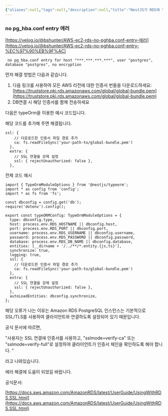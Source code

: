 ```yaml
---
{"aliases":null,"tags":null,"description":null,"title":"NestJS가 RDS에 연결할 수 없어요.help","created":"2024-05-06T14:24:38","updated":"2024-05-06T14:24:45","dg-publish":true,"permalink":"/docs/NestJS가 RDS에 연결할 수 없어요.help/","dgPassFrontmatter":true}
---
```



### no pg_hba.conf entry 에러

[](https://velog.io/@bshunter/AWS-ec2-rds-no-pghba.conf-entry-%EC%97%90%EB%9F%AC)[https://velog.io/@bshunter/AWS-ec2-rds-no-pghba.conf-entry-에러](https://velog.io/@bshunter/AWS-ec2-rds-no-pghba.conf-entry-%EC%97%90%EB%9F%AC)

```
 no pg_hba.conf entry for host "***.***.***.***", user "postgres", database "postgres", no encryption
```

먼저 해결 방법은 다음과 같습니다.

1. 다음 링크를 사용하여 모든 AWS 리전에 대한 인증서 번들을 다운로드하세요: [https://truststore.pki.rds.amazonaws.com/global/global-bundle.pem](https://truststore.pki.rds.amazonaws.com/global/global-bundle.pem)
2. DB연결 시 해당 인증서를 함께 전송하세요

다음은 typeOrm을 이용한 예시 코드입니다.

해당 코드를 추가해 주면 해결됩니다.

```tsx
ssl: {
    // 다운로드한 인증서 파일 경로 추가
    ca: fs.readFileSync('your-path-to/global-bundle.pem')
  },
  extra: {
    // SSL 연결을 강제 설정
    ssl: { rejectUnauthorized: false },
  },
```

전체 코드 예시

```tsx
import { TypeOrmModuleOptions } from '@nestjs/typeorm';
import * as config from 'config';
import * as fs from 'fs';

const dbconfig = config.get('db');
require('dotenv').config();

export const typeORMConfig: TypeOrmModuleOptions = {
  type: dbconfig.type,
  host: process.env.RDS_HOSTNAME || dbconfig.host,
  port: process.env.RDS_PORT || dbconfig.port,
  username: process.env.RDS_USERNAME || dbconfig.username,
  password: process.env.RDS_PASSWORD || dbconfig.password,
  database: process.env.RDS_DB_NAME || dbconfig.database,
  entities: [__dirname + '/../**/*.entity.{js,ts}'],
  synchronize: true,
  logging: true,
  ssl: {
    // 다운로드한 인증서 파일 경로 추가
    ca: fs.readFileSync('your-path-to/global-bundle.pem')
  },
  extra: {
    // SSL 연결을 강제 설정
    ssl: { rejectUnauthorized: false },
  },
  autoLoadEntities: dbconfig.synchronize,
};
```

해당 오류가 나는 이유는 Amazon RDS PostgreSQL 인스턴스는 기본적으로 SSL/TLS를 사용하여 클라이언트와 연결하도록 설정되어 있기 때문입니다.

공식 문서에 따르면,

"사용자는 SSL 연결에 인증서를 사용하고, "sslmode=verify-ca" 또는 "sslmode=verify-full"로 설정하여 클라이언트가 인증서 체인을 확인하도록 해야 합니다. "

라고 나와있습니다.

에러 해결에 도움이 되었길 바랍니다.

공식문서:

[https://docs.aws.amazon.com/AmazonRDS/latest/UserGuide/UsingWithRDS.SSL.html](https://docs.aws.amazon.com/AmazonRDS/latest/UserGuide/UsingWithRDS.SSL.html)
